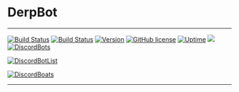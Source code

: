 # **DerpBot**
-----
[![Build Status](https://travis-ci.com/Justin2528/DerpBot.svg?branch=master)](https://travis-ci.com/Justin2528/DerpBot) 
[![Build Status](https://travis-ci.org/Justin2528/DerpBot.svg?branch=master)](https://travis-ci.org/Justin2528/DerpBot)
[![Version](https://img.shields.io/badge/Version-1.2.0-blue.svg)](https://github.com/Justin2528/DerpBot)
[![GitHub license](https://img.shields.io/github/license/Justin2528/DerpBot.svg?style=popout-square)](https://github.com/Justin2528/DerpBot/blob/master/LICENSE)
[![Uptime](https://img.shields.io/badge/Uptime-99.99%25-brightgreen.svg)](https://github.com/Justin2528/DerpBot)
[![](https://jitpack.io/v/Justin2528/DerpBot.svg)](https://jitpack.io/#Justin2528/DerpBot)
[![DiscordBots](https://discordbots.org/api/widget/547771680798539776.svg)](https://discordbots.org/bot/547771680798539776)

[![DiscordBotList](https://discordbotlist.com/bots/547771680798539776/widget.png)](https://discordbotlist.com/bots/547771680798539776/)

[![DiscordBoats](https://discord.boats/api/widget/547771680798539776)](https://discord.boats/bot/547771680798539776)

-----
